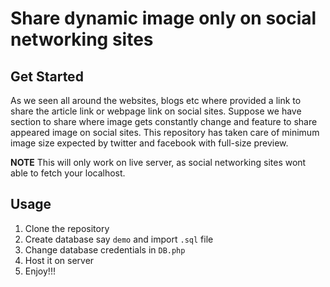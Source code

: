 # Share dynamic image only on social networking sites

## Get Started

As we seen all around the websites, blogs etc where provided a link to share the article link or webpage link on social sites.
Suppose we have section to share where image gets constantly change and feature to share appeared image on social sites.
This repository has taken care of minimum image size expected by twitter and facebook with full-size preview.

**NOTE** This will only work on live server, as social networking sites wont able to fetch your localhost.

## Usage

1. Clone the repository
2. Create database say `demo` and import `.sql` file
3. Change database credentials in `DB.php`
4. Host it on server
5. Enjoy!!!